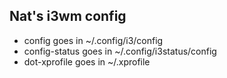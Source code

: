 
## Nat's i3wm config

 - config goes in ~/.config/i3/config
 - config-status goes in ~/.config/i3status/config
 - dot-xprofile goes in ~/.xprofile

